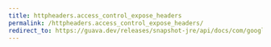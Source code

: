 ```yaml
---
title: httpheaders.access_control_expose_headers
permalink: /httpheaders.access_control_expose_headers/
redirect_to: https://guava.dev/releases/snapshot-jre/api/docs/com/google/common/net/HttpHeaders.html#ACCESS_CONTROL_EXPOSE_HEADERS
---
```

